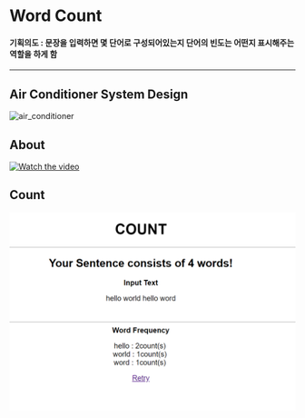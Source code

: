 # **Word Count**

#### 기획의도 : 문장을 입력하면 몇 단어로 구성되어있는지 단어의 빈도는 어떤지 표시해주는 역할을 하게 함
------

## Air Conditioner System Design
![air_conditioner](https://github.com/DustinYook/DEVSJAVA_SE18/blob/master/%EA%B2%B0%EA%B3%BC%EC%BA%A1%EC%B2%98.PNG)

## About
[![Watch the video](https://github.com/DustinYook/DEVSJAVA_SE18/blob/master/front.PNG)](https://github.com/DustinYook/DEVSJAVA_SE18/blob/master/Routing%20Model.mp4)



## Count

![result](https://github.com/DustinYook/DjangoWordCount/blob/master/count.PNG)

